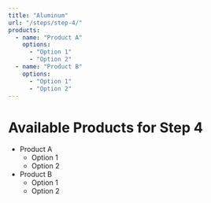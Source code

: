 ```yaml
---
title: "Aluminum"
url: "/steps/step-4/"
products:
  - name: "Product A"
    options:
      - "Option 1"
      - "Option 2"
  - name: "Product B"
    options:
      - "Option 1"
      - "Option 2"
---
```


# Available Products for Step 4

- Product A
  - Option 1
  - Option 2
- Product B
  - Option 1
  - Option 2